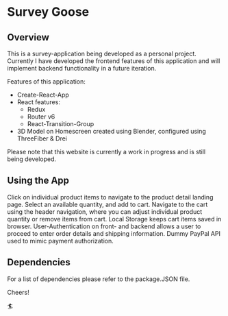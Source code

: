 # Survey Goose

## Overview

This is a survey-application being developed as a personal project. Currently I have developed the frontend features of this application and will implement backend functionality in a future iteration.

Features of this application:

- Create-React-App
- React features:
  - Redux
  - Router v6
  - React-Transition-Group
- 3D Model on Homescreen created using Blender, configured using ThreeFiber & Drei

Please note that this website is currently a work in progress and is still being developed.

## Using the App

Click on individual product items to navigate to the product detail landing page. Select an available quantity, and add to cart. Navigate to the cart using the header navigation, where you can adjust individual product quantity or remove items from cart. Local Storage keeps cart items saved in browser. User-Authentication on front- and backend allows a user to proceed to enter order details and shipping information. Dummy PayPal API used to mimic payment authorization.

## Dependencies

For a list of dependencies please refer to the package.JSON file.

Cheers!

:surfer:
